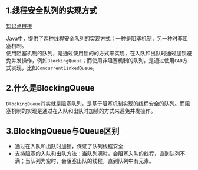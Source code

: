 ## 1.线程安全队列的实现方式  

[知识点链接](https://juejin.cn/post/6999798721269465102)

Java中，提供了两种线程安全队列的实现方式：一种是阻塞机制，另一种时非阻塞机制。  
使用阻塞机制的队列，是通过使用锁的的方式来实现，在入队和出队时通过加锁避免并发操作，例如`BlockingQueue`；而使用非阻塞机制的队列，是通过使用`CAD`方式实现，比如`ConcurrentLinkedQueue`。

## 2.什么是BlockingQueue
`BlockingQueue`其实就是阻塞队列，是基于阻塞机制实现的线程安全的队列。而阻塞机制的实现是通过在入队和出队时加锁的方式来避免并发操作。  

## 3.BlockingQueue与Queue区别
* 通过在入队和出队时加锁，保证了队列线程安全
* 支持阻塞的入队和出队方法：当队列满时，会阻塞入队的线程，直到队列不满；当队列为空时，会阻塞出队的线程，直到队列中有元素。